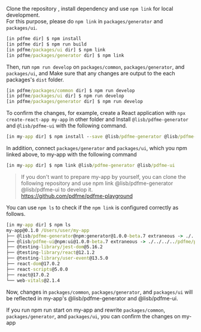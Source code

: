 Clone the repository , install dependency and use `npm link` for local development.  
For this purpose, please do `npm link` in `packages/generator` and `packages/ui`.

```cmd
[in pdfme dir] $ npm install
[in pdfme dir] $ npm run build
[in pdfme/packages/ui dir] $ npm link
[in pdfme/packages/generator dir] $ npm link
```

Then, run `npm run develop` on `packages/common`, `packages/generator`, and `packages/ui`, and
Make sure that any changes are output to the each packages's `dist` folder.

```cmd
[in pdfme/packages/common dir] $ npm run develop
[in pdfme/packages/ui dir] $ npm run develop
[in pdfme/packages/generator dir] $ npm run develop
```

To confirm the changes, for example, create a React application with `npx create-react-app my-app` in other folder and
Install `@lisb/pdfme-generator` and `@lisb/pdfme-ui` with the following command.

```cmd
[in my-app dir] $ npm install --save @lisb/pdfme-generator @lisb/pdfme-ui
```

In addition, connect `packages/generator` and `packages/ui`, which you npm linked above, to my-app with the following command

```cmd
[in my-app dir] $ npm link @lisb/pdfme-generator @lisb/pdfme-ui
```

> If you don't want to prepare my-app by yourself, you can clone the following repository and use npm link @lisb/pdfme-generator @lisb/pdfme-ui to develop it.  
> https://github.com/pdfme/pdfme-playground

You can use `npm ls` to check if the `npm link` is configured correctly as follows.

```cmd
[in my-app dir] $ npm ls
my-app@0.1.0 /Users/user/my-app
├── @lisb/pdfme-generator@npm:generator@1.0.0-beta.7 extraneous -> ./../../../pdfme/packages/generator
├── @lisb/pdfme-ui@npm:ui@1.0.0-beta.7 extraneous -> ./../../../pdfme/packages/ui
├── @testing-library/jest-dom@5.16.2
├── @testing-library/react@12.1.2
├── @testing-library/user-event@13.5.0
├── react-dom@17.0.2
├── react-scripts@5.0.0
├── react@17.0.2
└── web-vitals@2.1.4
```

Now, changes in `packages/common`, `packages/generator`, and `packages/ui` will be reflected in my-app's @lisb/pdfme-generator and @lisb/pdfme-ui.

If you run npm run start on my-app and rewrite `packages/common`, `packages/generator`, and `packages/ui`, you can confirm the changes on my-app
